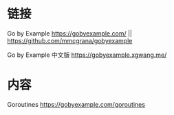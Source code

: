 
# 链接

Go by Example https://gobyexample.com/ || https://github.com/mmcgrana/gobyexample

Go by Example 中文版 https://gobyexample.xgwang.me/

# 内容

Goroutines https://gobyexample.com/goroutines

